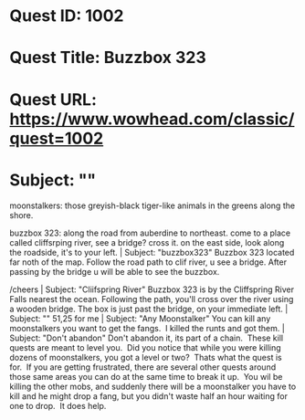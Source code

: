 # Quest ID: 1002
# Quest Title: Buzzbox 323
# Quest URL: https://www.wowhead.com/classic/quest=1002
# Subject: "<Blank>"
moonstalkers: those greyish-black tiger-like animals in the greens along the shore.

buzzbox 323: along the road from auberdine to northeast. come to a place called cliffsrping river, see a bridge? cross it. on the east side, look along the roadside, it's to your left. | Subject: "buzzbox323"
Buzzbox 323 located far noth of the map. Follow the road path to clif river, u see a bridge. After passing by the bridge u will be able to see the buzzbox.

/cheers | Subject: "Cliifspring River"
Buzzbox 323 is by the Cliffspring River Falls nearest the ocean. Following the path, you'll cross over the river using a wooden bridge. The box is just past the bridge, on your immediate left. | Subject: "<Blank>"
51,25 for me | Subject: "Any Moonstalker"
You can kill any moonstalkers you want to get the fangs.  I killed the runts and got them. | Subject: "Don't abandon"
Don't abandon it, its part of a chain.  These kill quests are meant to level you.  Did you notice that while you were killing dozens of moonstalkers, you got a level or two?  Thats what the quest is for.  If you are getting frustrated, there are several other quests around those same areas you can do at the same time to break it up.  You wil be killing the other mobs, and suddenly there will be a moonstalker you have to kill and he might drop a fang, but you didn't waste half an hour waiting for one to drop.  It does help.